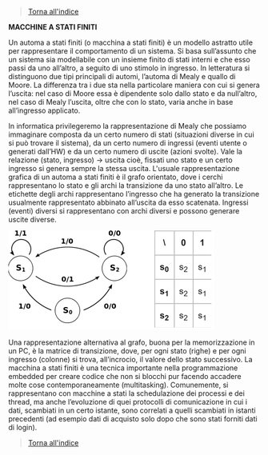 >[Torna all'indice](indexstatifiniti.md)

**MACCHINE A STATI FINITI**

Un automa a stati finiti (o macchina a stati finiti) è un modello astratto utile per rappresentare il comportamento di un sistema. 
Si basa sull’assunto che un sistema sia modellabile con un insieme finito di stati interni e che esso passi da uno all’altro, a seguito di uno stimolo in ingresso. In letteratura si distinguono due tipi principali di automi, l’automa di Mealy e quallo di Moore. La differenza tra i due sta nella particolare maniera con cui si genera l’uscita: nel caso di Moore essa è dipendente solo dallo stato e da null’altro, nel caso di Mealy l’uscita, oltre che con lo stato, varia anche in base all’ingresso applicato.

In informatica privilegeremo la rappresentazione di Mealy che possiamo immaginare composta da un certo numero di stati (situazioni diverse in cui si può trovare il sistema), da un certo numero di ingressi (eventi utente o generati dall’HW) e da un certo numero di uscite (azioni svolte). 
Vale la relazione (stato, ingresso) -> uscita cioè, fissati uno stato e un certo ingresso si genera sempre la stessa uscita.
L'usuale rappresentazione grafica di un automa a stati finiti è il grafo orientato, dove i cerchi rappresentano lo stato e gli archi la transizione da uno stato all’altro. Le etichette degli archi rappresentano l’ingresso che ha generato la transizione usualmente rappresentato abbinato all’uscita da esso scatenata. Ingressi (eventi) diversi si rappresentano con archi diversi e possono generare uscite diverse.

![statemachine](statemachine.png)                      

Una rappresentazione alternativa al grafo, buona per la memorizzazione in un PC, è la matrice di transizione, dove, per ogni stato (righe) e per ogni ingresso (colonne) si trova, all’incrocio, il valore dello stato successivo.
La macchina a stati finiti è una tecnica importante nella programmazione embedded per creare codice che non si blocchi pur facendo accadere molte cose contemporaneamente (multitasking). Comunemente, si rappresentano con macchine a stati la schedulazione dei processi e dei thread, ma anche l’evoluzione di quei protocolli di comunicazione in cui i dati, scambiati in un certo istante, sono correlati a quelli scambiati in istanti precedenti (ad esempio dati di acquisto solo dopo che sono stati forniti dati di login).
>[Torna all'indice](indexstatifiniti.md)
